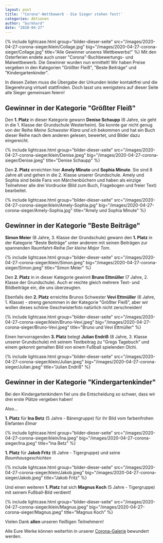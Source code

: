 ```yaml
---
layout: post
title: '"Corona"-Wettbewerb - Die Sieger stehen fest!'
categories: Aktionen
author: "burkhard"
date: "2020-04-27"
---
```

{% include lightcase.html group="bilder-dieser-seite"
      src="/images/2020-04-27-corona-sieger/klein/Collage.jpg" 
      big="/images/2020-04-27-corona-sieger/Collage.jpg" 
      title="Alle Gewinner unseres Wettbewerbs!" %}
Mit den Osterferien endete auch unser "Corona"-Buchbewertungs- und Malwettbewerb. Die Gewinner wurden nun ermittelt! Wir haben Preise vergeben in den Kategorien "Größter Fleiß", "Beste Beiträge" und "Kindergartenkinder". 

In diesen Zeiten muss die Übergabe der Urkunden leider kontaktfrei und die Siegerehrung virtuell stattfinden. Doch lasst uns wenigstens auf dieser Seite alle Sieger gemeinsam feiern!

## Gewinner in der Kategorie "Größter Fleiß"

Den **1. Platz** in dieser Kategorie gewann **Denise Schaupp** (6 Jahre, sie geht in die 1. Klasse der Grundschule Westerheim). Sie konnte gar nicht genug von der Reihe *Meine Schwester Klara und ich* bekommen und hat ein Buch dieser Reihe nach dem anderen gelesen, bewertet, und Bilder dazu eingereicht.

{% include lightcase.html group="bilder-dieser-seite"
      src="/images/2020-04-27-corona-sieger/klein/Denise.jpeg" 
      big="/images/2020-04-27-corona-sieger/Denise.jpeg" 
      title="Denise Schaupp" %}

Den **2. Platz** erreichten hier **Amely Minute** und **Sophia Minute**. Sie sind 8 Jahre alt und gehen in die 2. Klasse unserer Grundschule. Amely und Sophia sind beide Fans von Märchenbüchern und haben als einzige Teilnehmer alle drei Vordrucke (Bild zum Buch, Fragebogen und freier Text) bearbeitet.

{% include lightcase.html group="bilder-dieser-seite"
      src="/images/2020-04-27-corona-sieger/klein/Amely-Sophia.jpg" 
      big="/images/2020-04-27-corona-sieger/Amely-Sophia.jpg" 
      title="Amely und Sophia Minute" %}

## Gewinner in der Kategorie "Beste Beiträge"

**Simon Meier** (8 Jahre, 3. Klasse der Grundschule) gewann den **1. Platz** in der Kategorie "Beste Beiträge" unter anderem mit seinen Beiträgen zur spannenden Raumfahrt-Reihe *Der kleine Major Tom*.

{% include lightcase.html group="bilder-dieser-seite"
      src="/images/2020-04-27-corona-sieger/klein/Simon.jpeg" 
      big="/images/2020-04-27-corona-sieger/Simon.jpeg" 
      title="Simon Meier" %}

Den **2. Platz** in in dieser Kategorie gewinnt **Bruno Ettmüller** (7 Jahre, 2. Klasse der Grundschule). Auch er reichte gleich mehrere Text- und Bildbeiträge ein, die uns überzeugten.

Ebenfalls den **2. Platz** erreichte Brunos Schwester **Vevi Ettmüller** (6 Jahre, 1. Klasse) - streng genommen in der Kategorie "Größter Fleiß", aber wir wollen dieses schöne Geschwisterfoto natürlich nicht zerschneiden!

{% include lightcase.html group="bilder-dieser-seite"
      src="/images/2020-04-27-corona-sieger/klein/Bruno-Vevi.jpeg" 
      big="/images/2020-04-27-corona-sieger/Bruno-Vevi.jpeg" 
      title="Bruno und Vevi Ettmüller" %}

Einen hervorragenden **3. Platz** belegt **Julian Endriß** (8 Jahre, 3. Klasse unserer Grundschule) mit seinem Textbeitrag zu "Gregs Tagebuch" und einem gekonnt gemalten Bild von einem Fußball spielenden Olchi.

{% include lightcase.html group="bilder-dieser-seite"
      src="/images/2020-04-27-corona-sieger/klein/Julian.jpeg" 
      big="/images/2020-04-27-corona-sieger/Julian.jpeg" 
      title="Julian Endriß" %}


## Gewinner in der Kategorie "Kindergartenkinder"

Bei den Kindergartenkindern fiel uns die Entscheidung so schwer, dass wir drei erste Plätze vergeben haben!

Also...

**1. Platz** für **Ina Betz** (5 Jahre - Bärengruppe) für ihr Bild vom farbenfrohen Elefanten *Elmar*

{% include lightcase.html group="bilder-dieser-seite"
      src="/images/2020-04-27-corona-sieger/klein/Ina.jpeg" 
      big="/images/2020-04-27-corona-sieger/Ina.jpeg" 
      title="Ina Betz" %}

**1. Platz** für **Jakob Fritz** (6 Jahre - Tigergruppe) und seine *Baumhausgeschichten*

{% include lightcase.html group="bilder-dieser-seite"
      src="/images/2020-04-27-corona-sieger/klein/Jakob.jpeg" 
      big="/images/2020-04-27-corona-sieger/Jakob.jpeg" 
      title="Jakob Fritz" %}

Und einen weiteren **1. Platz** hat sich **Magnus Koch** (5 Jahre - Tigergruppe) mit seinem Fußball-Bild verdient!

{% include lightcase.html group="bilder-dieser-seite"
      src="/images/2020-04-27-corona-sieger/klein/Magnus.jpeg" 
      big="/images/2020-04-27-corona-sieger/Magnus.jpeg" 
      title="Magnus Koch" %}

Vielen Dank **allen** unseren fleißigen Teilnehmern! 

Alle Eure Werke können weiterhin in unserer [Corona-Galerie](/corona-galerie) bewundert werden.

